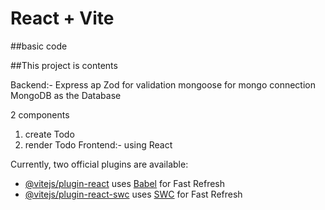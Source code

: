 # React + Vite

##basic code

##This project is contents

Backend:-
Express ap
Zod for validation
mongoose for mongo connection
MongoDB as the Database

2 components
1. create Todo
2. render Todo
Frontend:-
using React


Currently, two official plugins are available:

- [@vitejs/plugin-react](https://github.com/vitejs/vite-plugin-react/blob/main/packages/plugin-react/README.md) uses [Babel](https://babeljs.io/) for Fast Refresh
- [@vitejs/plugin-react-swc](https://github.com/vitejs/vite-plugin-react-swc) uses [SWC](https://swc.rs/) for Fast Refresh
